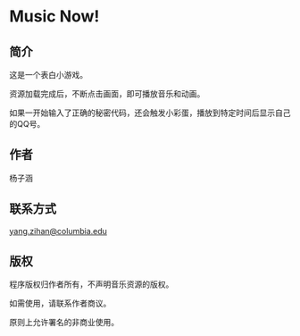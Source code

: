 # Music Now!

## 简介

这是一个表白小游戏。

资源加载完成后，不断点击画面，即可播放音乐和动画。

如果一开始输入了正确的秘密代码，还会触发小彩蛋，播放到特定时间后显示自己的QQ号。

## 作者

杨子涵

## 联系方式

yang.zihan@columbia.edu

## 版权

程序版权归作者所有，不声明音乐资源的版权。

如需使用，请联系作者商议。

原则上允许署名的非商业使用。
